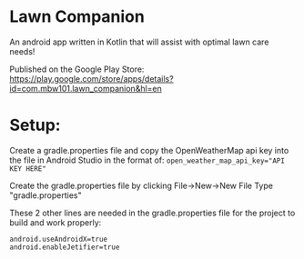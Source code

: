 # Lawn Companion
An android app written in Kotlin that will assist with optimal lawn care needs!

Published on the Google Play Store: https://play.google.com/store/apps/details?id=com.mbw101.lawn_companion&hl=en

# Setup:
Create a gradle.properties file and copy the OpenWeatherMap api key into the file in Android Studio in the format of:
```open_weather_map_api_key="API KEY HERE"```

Create the gradle.properties file by clicking File->New->New File
Type "gradle.properties"

These 2 other lines are needed in the gradle.properties file for the project to build and work properly:

```
android.useAndroidX=true
android.enableJetifier=true
```

